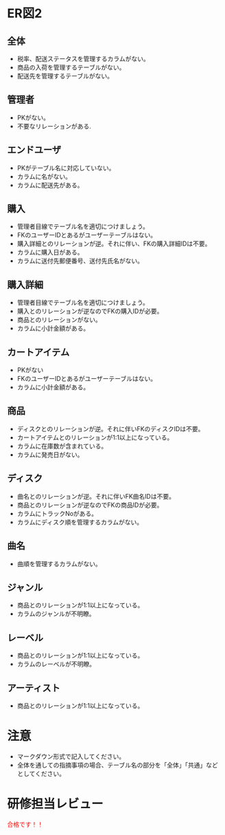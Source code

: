 # ER図2
## 全体
- 税率、配送ステータスを管理するカラムがない。
- 商品の入荷を管理するテーブルがない。
- 配送先を管理するテーブルがない。

## 管理者
- PKがない。
- 不要なリレーションがある.

## エンドユーザ
- PKがテーブル名に対応していない。
- カラムに名がない。
- カラムに配送先がある。

## 購入
- 管理者目線でテーブル名を適切につけましょう。
- FKのユーザーIDとあるがユーザーテーブルはない。
- 購入詳細とのリレーションが逆。それに伴い、FKの購入詳細IDは不要。
- カラムに購入日がある。
- カラムに送付先郵便番号、送付先氏名がない。

## 購入詳細
- 管理者目線でテーブル名を適切につけましょう。
- 購入とのリレーションが逆なのでFKの購入IDが必要。
- 商品とのリレーションがない。
- カラムに小計金額がある。

## カートアイテム
- PKがない
- FKのユーザーIDとあるがユーザーテーブルはない。
- カラムに小計金額がある。

## 商品
- ディスクとのリレーションが逆。それに伴いFKのディスクIDは不要。
- カートアイテムとのリレーションが1:1以上になっている。
- カラムに在庫数が含まれている。
- カラムに発売日がない。

## ディスク
- 曲名とのリレーションが逆。それに伴いFK曲名IDは不要。
- 商品とのリレーションが逆なのでFKの商品IDが必要。
- カラムにトラックNoがある。
- カラムにディスク順を管理するカラムがない。

## 曲名
- 曲順を管理するカラムがない。

## ジャンル
- 商品とのリレーションが1:1以上になっている。
- カラムのジャンルが不明瞭。

## レーベル
- 商品とのリレーションが1:1以上になっている。
- カラムのレーベルが不明瞭。

## アーティスト
- 商品とのリレーションが1:1以上になっている。

# 注意
* マークダウン形式で記入してください。
* 全体を通しての指摘事項の場合、テーブル名の部分を「全体」「共通」などとしてください。

# 研修担当レビュー
<font color="Red">合格です！！</font>
